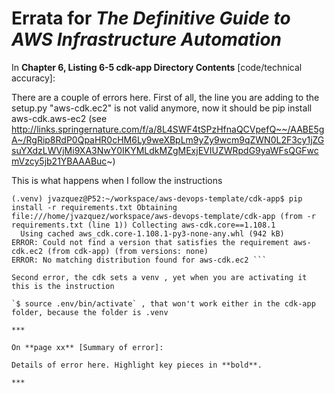 # Errata for *The Definitive Guide to AWS Infrastructure Automation*

In **Chapter 6, Listing 6-5 cdk-app Directory Contents** [code/technical accuracy]:
 
There are a couple of errors here.
First of all, the line you are adding to the setup.py  "aws-cdk.ec2" is not valid anymore, now it should be pip install aws-cdk.aws-ec2 (see http://links.springernature.com/f/a/8L4SWF4tSPzHfnaQCVpefQ~~/AABE5gA~/RgRip8RdP0QpaHR0cHM6Ly9weXBpLm9yZy9wcm9qZWN0L2F3cy1jZGsuYXdzLWVjMi9XA3NwY0IKYMLdkMZgMExjEVIUZWRpdG9yaWFsQGFwcmVzcy5jb21YBAAABuc~)

This is what happens when I follow the instructions

```
(.venv) jvazquez@P52:~/workspace/aws-devops-template/cdk-app$ pip install -r requirements.txt Obtaining file:///home/jvazquez/workspace/aws-devops-template/cdk-app (from -r requirements.txt (line 1)) Collecting aws-cdk.core==1.108.1
  Using cached aws_cdk.core-1.108.1-py3-none-any.whl (942 kB)
ERROR: Could not find a version that satisfies the requirement aws-cdk.ec2 (from cdk-app) (from versions: none)
ERROR: No matching distribution found for aws-cdk.ec2 ```

Second error, the cdk sets a venv , yet when you are activating it this is the instruction

`$ source .env/bin/activate` , that won't work either in the cdk-app folder, because the folder is .venv

***

On **page xx** [Summary of error]:
 
Details of error here. Highlight key pieces in **bold**.

***
